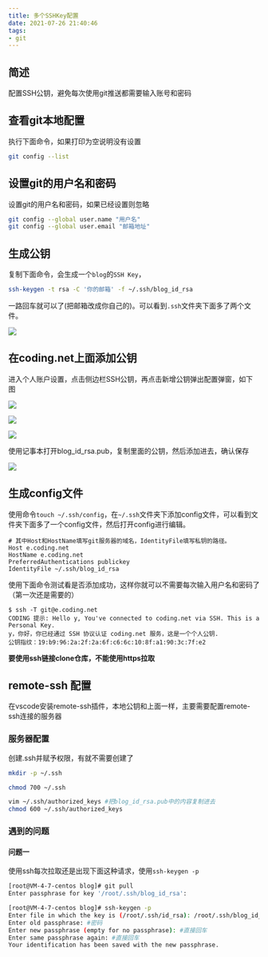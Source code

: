 ```yaml
---
title: 多个SSHKey配置
date: 2021-07-26 21:40:46
tags:
- git
---
```


## 简述

配置SSH公钥，避免每次使用git推送都需要输入账号和密码

## 查看git本地配置
执行下面命令，如果打印为空说明没有设置
```bash
git config --list
```

## 设置git的用户名和密码

设置git的用户名和密码，如果已经设置则忽略

```bash
git config --global user.name "用户名"
git config --global user.email "邮箱地址"
```

## 生成公钥

复制下面命令，会生成一个`blog`的`SSH Key`，
```bash
ssh-keygen -t rsa -C '你的邮箱' -f ~/.ssh/blog_id_rsa
```
一路回车就可以了(把邮箱改成你自己的)。可以看到`.ssh`文件夹下面多了两个文件。


![](https://19-blog.oss-cn-shenzhen.aliyuncs.com/20210426112955.png)

## 在coding.net上面添加公钥

进入个人账户设置，点击侧边栏SSH公钥，再点击新增公钥弹出配置弹窗，如下图

![](https://19-blog.oss-cn-shenzhen.aliyuncs.com/20210426114137.png)

![](https://19-blog.oss-cn-shenzhen.aliyuncs.com/20210426114253.png)

![](https://19-blog.oss-cn-shenzhen.aliyuncs.com/20210426114537.png)

使用记事本打开blog_id_rsa.pub，复制里面的公钥，然后添加进去，确认保存

![](https://19-blog.oss-cn-shenzhen.aliyuncs.com/20210426113614.png)

## 生成config文件

使用命令`touch ~/.ssh/config`，在`~/.ssh`文件夹下添加config文件，可以看到文件夹下面多了一个config文件，然后打开config进行编辑。

```shell
# 其中Host和HostName填写git服务器的域名，IdentityFile填写私钥的路径。
Host e.coding.net
HostName e.coding.net
PreferredAuthentications publickey
IdentityFile ~/.ssh/blog_id_rsa
```

使用下面命令测试看是否添加成功，这样你就可以不需要每次输入用户名和密码了（第一次还是需要的）

```shell
$ ssh -T git@e.coding.net
CODING 提示: Hello y, You've connected to coding.net via SSH. This is a Personal Key.
y，你好，你已经通过 SSH 协议认证 coding.net 服务，这是一个个人公钥.
公钥指纹：19:b9:96:2a:2f:2a:6f:c6:6c:10:8f:a1:90:3c:7f:e2
```
**要使用ssh链接clone仓库，不能使用https拉取**

## remote-ssh 配置

在vscode安装remote-ssh插件，本地公钥和上面一样，主要需要配置remote-ssh连接的服务器

### 服务器配置

创建.ssh并赋予权限，有就不需要创建了

```bash
mkdir -p ~/.ssh 

chmod 700 ~/.ssh 

vim ~/.ssh/authorized_keys #把blog_id_rsa.pub中的内容复制进去
chmod 600 ~/.ssh/authorized_keys 
```

### 遇到的问题
#### 问题一
使用ssh每次拉取还是出现下面这种请求，使用`ssh-keygen -p`
```bash
[root@VM-4-7-centos blog]# git pull
Enter passphrase for key '/root/.ssh/blog_id_rsa': 
```

```bash
[root@VM-4-7-centos blog]# ssh-keygen -p
Enter file in which the key is (/root/.ssh/id_rsa): /root/.ssh/blog_id_rsa #输入id_rsa的路径
Enter old passphrase: #密码
Enter new passphrase (empty for no passphrase): #直接回车
Enter same passphrase again: #直接回车
Your identification has been saved with the new passphrase.
```

